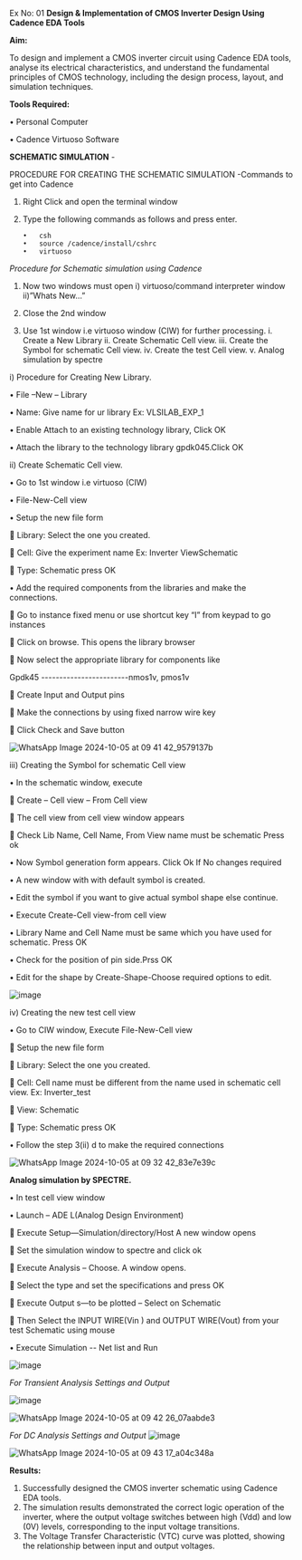 Ex No: 01     **Design & Implementation of CMOS Inverter Design Using Cadence EDA Tools**

**Aim:**

To design and implement a CMOS inverter circuit using Cadence EDA tools, analyse its electrical characteristics, and understand the fundamental principles of CMOS technology, including the design process, layout, and simulation techniques.

**Tools Required:**

•	Personal Computer

•	Cadence Virtuoso Software

**SCHEMATIC SIMULATION** - 

   PROCEDURE FOR CREATING THE SCHEMATIC SIMULATION -Commands to get into Cadence

1.	Right Click and open the terminal window
2.	Type the following commands as follows and press enter.

        •	csh
        •	source /cadence/install/cshrc
        •	virtuoso 
*Procedure for Schematic simulation using Cadence*

1.	Now two windows must open 
     i) virtuoso/command interpreter window
  	  ii)”Whats New…”
2.	Close the 2nd window

3.	Use 1st window i.e virtuoso window (CIW) for further processing.
     i.	Create a New Library
     ii.	Create Schematic Cell view.
     iii.	Create the Symbol for schematic Cell view.
     iv.	Create the test Cell view.
     v.	Analog simulation by spectre


i)	Procedure for Creating New Library.

•	File –New – Library

•	Name: Give name for ur library Ex: VLSILAB_EXP_1

•	Enable Attach to an existing technology library, Click OK

•	Attach the library to the technology library gpdk045.Click OK
        
ii)	Create Schematic Cell view.

•	Go to 1st window i.e virtuoso (CIW)

•	File-New-Cell view

•	Setup the new file form

	Library: Select the one you created.

	Cell: Give the experiment name Ex: Inverter ViewSchematic

	Type: Schematic press OK

•	Add the required components from the libraries and make the connections.

	Go to instance fixed menu or use shortcut key “I” from keypad to go instances

	Click on browse. This opens the library browser

	Now select the appropriate library for components like 
                                  
  Gpdk45 ------------------------nmos1v, pmos1v

	Create Input and Output pins

	Make the connections by using fixed narrow wire key

	Click Check and Save button

![WhatsApp Image 2024-10-05 at 09 41 42_9579137b](https://github.com/user-attachments/assets/f363ed8d-f186-4cc8-b735-256c71d9bd90)




 
iii)	Creating the Symbol for schematic Cell view

•	In the schematic window, execute 

	Create – Cell view – From Cell view

	The cell view from cell view window appears

	Check Lib Name, Cell Name, From View name must be schematic Press ok

•	Now Symbol generation form appears. Click Ok If No changes required

•	A new window with with default symbol is created.

•	Edit the symbol if you want to give actual symbol shape else continue.

•	Execute Create-Cell view-from cell view

•	Library Name and Cell Name must be same which you have used for schematic. Press OK

•	Check for the position of pin side.Prss OK

•	Edit for the shape by Create-Shape-Choose required options to edit.

 ![image](https://github.com/user-attachments/assets/3ea1dd7c-ff23-43e8-b5b4-dfa53a1547aa)



iv)	Creating the new test cell view

•	Go to CIW window, Execute File-New-Cell view

	Setup the new file form

	Library: Select the one you created.

	Cell: Cell name must be different from the name used in schematic cell view. Ex: Inverter_test

	View: Schematic

	Type: Schematic press OK

•	Follow the step 3(ii) d to make the required connections

![WhatsApp Image 2024-10-05 at 09 32 42_83e7e39c](https://github.com/user-attachments/assets/14f40d32-a261-4974-a07d-386517946feb)




 
**Analog simulation by SPECTRE.**

•	In test cell view window

•	Launch – ADE L(Analog Design Environment)

	Execute Setup—Simulation/directory/Host A new window opens

	Set the simulation window to spectre and click ok

	Execute Analysis – Choose. A window opens.

	Select the type and set the specifications and press OK

	Execute Output s—to be plotted – Select on Schematic

	Then Select the INPUT WIRE(Vin ) and OUTPUT WIRE(Vout) from your test Schematic using mouse

•	Execute Simulation -- Net list and Run


![image](https://github.com/user-attachments/assets/49c06a21-9e69-48d5-b322-e6b8b27291c8)


_For Transient Analysis Settings and Output_
 
 
![image](https://github.com/user-attachments/assets/79a4f197-75e3-465a-aa8c-c51471fcdd5d)


 ![WhatsApp Image 2024-10-05 at 09 42 26_07aabde3](https://github.com/user-attachments/assets/1cd8503c-fe44-42ac-b202-57ff8a13dea0)



_For DC Analysis Settings and Output_
![image](https://github.com/user-attachments/assets/e82ef6f5-d495-4d2d-b524-46406c94b438)


![WhatsApp Image 2024-10-05 at 09 43 17_a04c348a](https://github.com/user-attachments/assets/94999838-b1f0-4d19-a1c5-d57e87723744)



 




 

**Results:**
1.	Successfully designed the CMOS inverter schematic using Cadence EDA tools.
2.	The simulation results demonstrated the correct logic operation of the inverter, where the output voltage switches between high (Vdd) and low (0V) levels, corresponding to the input voltage transitions.
3.	The Voltage Transfer Characteristic (VTC) curve was plotted, showing the relationship between input and output voltages.











